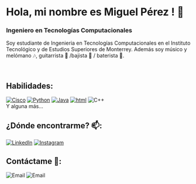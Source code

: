 #  Hola, mi nombre es Miguel Pérez ! 👋
### Ingeniero en Tecnologías Computacionales

Soy estudiante de Ingenieria en Tecnologías Computacionales en el Instituto Tecnológico y de Estudios Superiores de Monterrey. Además soy músico y melómano 🎶, guitarrista 🎸 /bajista 🎸 / baterista 🥁.


</br>

## Habilidades:
[![Cisco](https://img.shields.io/badge/Cisco-yellow?style=for-the-badge&logo=cisco&logoColor=white&labelColor=101010)]()
[![Python](https://img.shields.io/badge/Python-yellow?style=for-the-badge&logo=python&logoColor=white&labelColor=101010)]()
[![Java](https://img.shields.io/badge/Java-007396?style=for-the-badge&logo=java&logoColor=white&labelColor=101010)]()
[![html](https://img.shields.io/badge/html-007396?style=for-the-badge&logo=html&logoColor=white&labelColor=101010)]()
![C++](https://img.shields.io/badge/C++-0095D5?style=for-the-badge&logo=C++&logoColor=white&labelColor=101010)</br>
Y alguna más...

## ¿Dónde encontrarme? 📫:
[![LinkedIn](https://img.shields.io/badge/LinkedIn-Miguel_Perez-0077B5?style=for-the-badge&logo=linkedin&logoColor=white&labelColor=101010)](https://www.linkedin.com/in/miguel-%C3%A1ngel-p%C3%A9rez-%C3%A1vila-4b808b266/)
[![Instagram](https://img.shields.io/badge/Instagram-@tgmapa-E4405F?style=for-the-badge&logo=instagram&logoColor=white&labelColor=101010)](https://instagram.com/tgmapa)

## Contáctame 💬:
![Email](https://img.shields.io/badge/mapa.eclipsed@outlook.com-44a3f1?style=for-the-badge&logo=gmail&logoColor=white&labelColor=101010)
![Email](https://img.shields.io/badge/miguelperez020704@gmail.com-44a3f1?style=for-the-badge&logo=gmail&logoColor=white&labelColor=101010)
